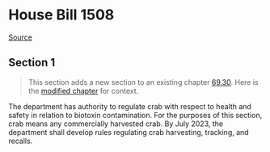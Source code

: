 # House Bill 1508

[Source](http://lawfilesext.leg.wa.gov/biennium/2021-22/Xml/Bills/House%20Bills/1508.xml)
## Section 1
> This section adds a new section to an existing chapter [69.30](/rcw/69_food_drugs_cosmetics_and_poisons/69.30_sanitary_control_of_shellfish.md). Here is the [modified chapter](rcw/69_food_drugs_cosmetics_and_poisons/69.30_sanitary_control_of_shellfish.md) for context.

The department has authority to regulate crab with respect to health and safety in relation to biotoxin contamination. For the purposes of this section, crab means any commercially harvested crab. By July 2023, the department shall develop rules regulating crab harvesting, tracking, and recalls.

